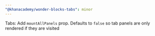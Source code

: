 ```yaml
---
"@khanacademy/wonder-blocks-tabs": minor
---
```


Tabs: Add `mountAllPanels` prop. Defaults to `false` so tab panels are only rendered if they are visited
